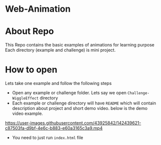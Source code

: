 # Web-Animation

# About Repo
This Repo contains the basic examples of animations for learning purpose
Each directory (example and challenge)  is mini project.

# How to open
Lets take one example and follow the following steps
- Open any example or challenge folder. Lets say we open `Challenge-WiggleEffect` directory
- Each example or challenge directory will have `README` which will contain description about project and short demo video. below is the demo video example.

https://user-images.githubusercontent.com/43925842/142439621-c87503fa-d9bf-4e6c-b883-e60a3165c3a9.mp4

- You need to just run `index.html` file
